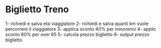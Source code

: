 Biglietto Treno
===

1- richiedi e salva eta viaggiatore 
2- richiedi e salva quanti km vuole percorrere il viaggiatore
3- applica sconto 40% per minorenni 
4- applic sconto 60% per over 65
5- calcola prezzo biglietto
6- output prezzo biglietto
